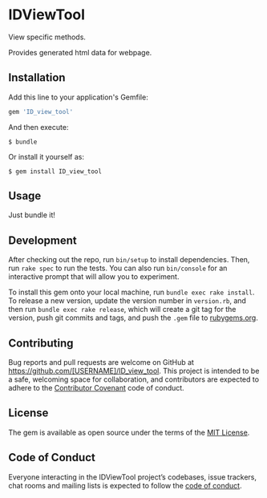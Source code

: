 # IDViewTool

View specific methods.

Provides generated html data for webpage.

## Installation

Add this line to your application's Gemfile:

```ruby
gem 'ID_view_tool'
```

And then execute:

    $ bundle

Or install it yourself as:

    $ gem install ID_view_tool

## Usage

Just bundle it!

## Development

After checking out the repo, run `bin/setup` to install dependencies. Then, run `rake spec` to run the tests. You can also run `bin/console` for an interactive prompt that will allow you to experiment.

To install this gem onto your local machine, run `bundle exec rake install`. To release a new version, update the version number in `version.rb`, and then run `bundle exec rake release`, which will create a git tag for the version, push git commits and tags, and push the `.gem` file to [rubygems.org](https://rubygems.org).

## Contributing

Bug reports and pull requests are welcome on GitHub at https://github.com/[USERNAME]/ID_view_tool. This project is intended to be a safe, welcoming space for collaboration, and contributors are expected to adhere to the [Contributor Covenant](http://contributor-covenant.org) code of conduct.

## License

The gem is available as open source under the terms of the [MIT License](https://opensource.org/licenses/MIT).

## Code of Conduct

Everyone interacting in the IDViewTool project’s codebases, issue trackers, chat rooms and mailing lists is expected to follow the [code of conduct](https://github.com/[USERNAME]/ID_view_tool/blob/master/CODE_OF_CONDUCT.md).
